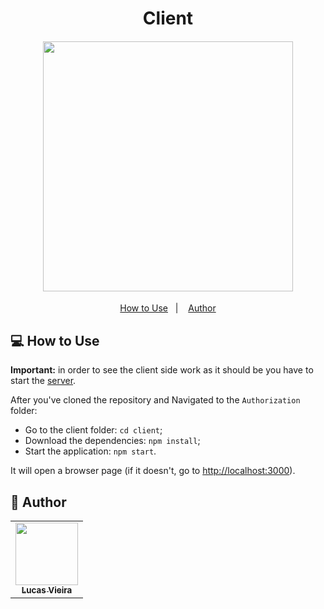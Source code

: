 <h1 align="center">Client</h1>
<h4 align="center">
  <img width="400" src="https://i.imgur.com/xXNdt5M.png" /><br>
</h4>

<p align="center">
  <a href="#-how-to-use">How to Use</a>&nbsp;&nbsp;&nbsp;|&nbsp;&nbsp;&nbsp;
  <a href="#pencil-author">Author</a>
</p>

## 💻 How to Use

**Important:** in order to see the client side work as it should be you have to start the [server](https://github.com/Lukazovic/Advanced-React-and-Redux/tree/master/Authentication/server).

After you've cloned the repository and Navigated to the ``Authorization`` folder:

- Go to the client folder: `cd client`;
- Download the dependencies: `npm install`;
- Start the application: `npm start`.

It will open a browser page (if it doesn't, go to [http://localhost:3000](http://localhost:3000/)).

## :pencil: Author

<table>
  <tr>
    <td align="center"><a href="https://github.com/Lukazovic"><img src="https://avatars0.githubusercontent.com/u/54550926?s=460&u=cdeeac652ce0597a986fbdcff6e249ad27a1f1da&v=4" width="100px;" alt=""/><br /><sub><b>Lucas Vieira</b></sub></a><br /></td>
  <tr>
</table>
